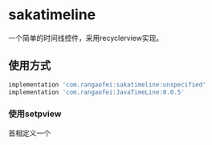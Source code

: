 # sakatimeline

一个简单的时间线控件，采用recyclerview实现。

## 使用方式

```groovy
implementation 'com.rangaofei:sakatimeline:unspecified'
implementation 'com.rangaofei:JavaTimeLine:0.0.5'
```

### 使用setpview

首相定义一个